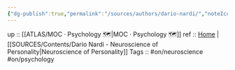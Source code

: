 ```yaml
---
{"dg-publish":true,"permalink":"/sources/authors/dario-nardi/","noteIcon":"","created":"2023-02-18T15:53:01.848+01:00","updated":"2023-04-07T11:26:34.589+02:00"}
---
```


up :: [[ATLAS/MOC · Psychology 🗺️\|MOC · Psychology 🗺️]]
ref :: [Home](http://www.darionardi.com/vpc.html) | [[SOURCES/Contents/Dario Nardi - Neuroscience of Personality\|Neuroscience of Personality]] 
Tags :: #on/neuroscience #on/psychology 

